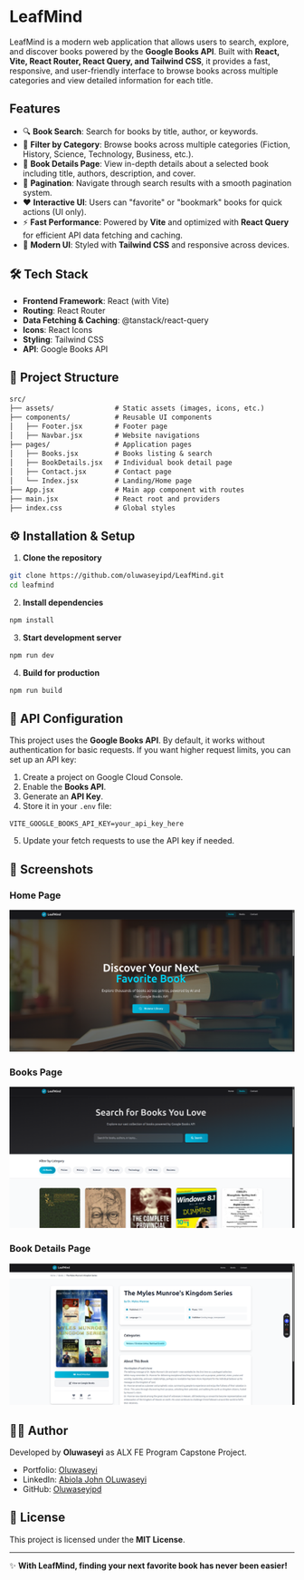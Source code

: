 # LeafMind

LeafMind is a modern web application that allows users to search, explore, and discover books powered by the **Google Books API**. Built with **React, Vite, React Router, React Query, and Tailwind CSS**, it provides a fast, responsive, and user-friendly interface to browse books across multiple categories and view detailed information for each title.

## Features

* 🔍 **Book Search**: Search for books by title, author, or keywords.
* 📂 **Filter by Category**: Browse books across multiple categories (Fiction, History, Science, Technology, Business, etc.).
* 📑 **Book Details Page**: View in-depth details about a selected book including title, authors, description, and cover.
* 📖 **Pagination**: Navigate through search results with a smooth pagination system.
* ❤️ **Interactive UI**: Users can "favorite" or "bookmark" books for quick actions (UI only).
* ⚡ **Fast Performance**: Powered by **Vite** and optimized with **React Query** for efficient API data fetching and caching.
* 🎨 **Modern UI**: Styled with **Tailwind CSS** and responsive across devices.

## 🛠️ Tech Stack

* **Frontend Framework**: React (with Vite)
* **Routing**: React Router
* **Data Fetching & Caching**: @tanstack/react-query
* **Icons**: React Icons
* **Styling**: Tailwind CSS
* **API**: Google Books API

## 📂 Project Structure

```
src/
├── assets/               # Static assets (images, icons, etc.)
├── components/           # Reusable UI components
│   ├── Footer.jsx        # Footer page
│   ├── Navbar.jsx        # Website navigations
├── pages/                # Application pages
│   ├── Books.jsx         # Books listing & search
│   ├── BookDetails.jsx   # Individual book detail page
│   ├── Contact.jsx       # Contact page
│   └── Index.jsx         # Landing/Home page
├── App.jsx               # Main app component with routes
├── main.jsx              # React root and providers
├── index.css             # Global styles
```

## ⚙️ Installation & Setup

1. **Clone the repository**

```bash
git clone https://github.com/oluwaseyipd/LeafMind.git
cd leafmind
```

2. **Install dependencies**

```bash
npm install
```

3. **Start development server**

```bash
npm run dev
```

4. **Build for production**

```bash
npm run build
```

## 🔑 API Configuration

This project uses the **Google Books API**. By default, it works without authentication for basic requests. If you want higher request limits, you can set up an API key:

1. Create a project on Google Cloud Console.
2. Enable the **Books API**.
3. Generate an **API Key**.
4. Store it in your `.env` file:

```env
VITE_GOOGLE_BOOKS_API_KEY=your_api_key_here
```

5. Update your fetch requests to use the API key if needed.

## 📸 Screenshots

### Home Page
![Homepage Hero](public/Screenshot_1.png)

### Books Page
![Books Page](public/Screenshot_2.png)

### Book Details Page
![Book Detail](public/Screenshot_3.png)

## 👩‍💻 Author

Developed by **Oluwaseyi** as ALX FE Program Capstone Project.

* Portfolio: [Oluwaseyi](https://oluwaseyiae.vercel.app/)
* LinkedIn: [Abiola John OLuwaseyi](https://www.linkedin.com/in/oluwaseyiae/)
* GitHub: [Oluwaseyipd](https://github.com/oluwaseyipd/)

## 📜 License

This project is licensed under the **MIT License**.

---

✨ **With LeafMind, finding your next favorite book has never been easier!**
